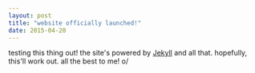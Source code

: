 ```yaml
---
layout: post
title: "website officially launched!"
date: 2015-04-20
---
```


testing this thing out! the site's powered by [Jekyll](http://jekyllrb.com) and all that. hopefully, this'll work out. all the best to me! o/
